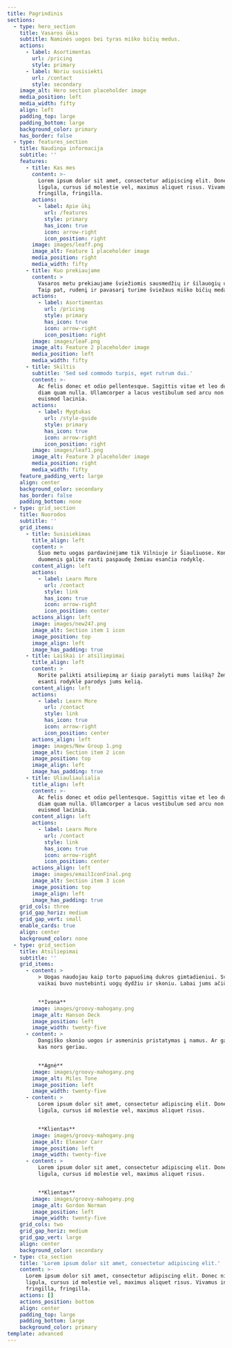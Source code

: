```yaml
---
title: Pagrindinis
sections:
  - type: hero_section
    title: Vasaros ūkis
    subtitle: Naminės uogos bei tyras miško bičių medus.
    actions:
      - label: Asortimentas
        url: /pricing
        style: primary
      - label: Noriu susisiekti
        url: /contact
        style: secondary
    image_alt: Hero section placeholder image
    media_position: left
    media_width: fifty
    align: left
    padding_top: large
    padding_bottom: large
    background_color: primary
    has_border: false
  - type: features_section
    title: Naudinga informacija
    subtitle: ''
    features:
      - title: Kas mes
        content: >-
          Lorem ipsum dolor sit amet, consectetur adipiscing elit. Donec nisl
          ligula, cursus id molestie vel, maximus aliquet risus. Vivamus in nibh
          fringilla, fringilla.
        actions:
          - label: Apie ūkį
            url: /features
            style: primary
            has_icon: true
            icon: arrow-right
            icon_position: right
        image: images/leaff.png
        image_alt: Feature 1 placeholder image
        media_position: right
        media_width: fifty
      - title: Kuo prekiaujame
        content: >
          Vasaros metu prekiaujame šviežiomis sausmedžių ir šilauogių uogomis.
          Taip pat, rudenį ir pavasarį turime šviežaus miško bičių medaus.
        actions:
          - label: Asortimentas
            url: /pricing
            style: primary
            has_icon: true
            icon: arrow-right
            icon_position: right
        image: images/leaF.png
        image_alt: Feature 2 placeholder image
        media_position: left
        media_width: fifty
      - title: Skiltis
        subtitle: 'Sed sed commodo turpis, eget rutrum dui.'
        content: >-
          Ac felis donec et odio pellentesque. Sagittis vitae et leo duis ut
          diam quam nulla. Ullamcorper a lacus vestibulum sed arcu non odio
          euismod lacinia.
        actions:
          - label: Mygtukas
            url: /style-guide
            style: primary
            has_icon: true
            icon: arrow-right
            icon_position: right
        image: images/leaf1.png
        image_alt: Feature 3 placeholder image
        media_position: right
        media_width: fifty
    feature_padding_vert: large
    align: center
    background_color: secondary
    has_border: false
    padding_bottom: none
  - type: grid_section
    title: Nuorodos
    subtitle: ''
    grid_items:
      - title: Susisiekimas
        title_align: left
        content: >
          Šiuo metu uogas pardavinėjame tik Vilniuje ir Šiauliuose. Kontaktinius
          duomenis galite rasti paspaudę žemiau esančia rodyklę.
        content_align: left
        actions:
          - label: Learn More
            url: /contact
            style: link
            has_icon: true
            icon: arrow-right
            icon_position: center
        actions_align: left
        image: images/new247.png
        image_alt: Section item 1 icon
        image_position: top
        image_align: left
        image_has_padding: true
      - title: Laiškai ir atsiliepimai
        title_align: left
        content: >
          Norite palikti atsiliepimą ar šiaip parašyti mums laišką? Žemiau
          esanti rodyklė parodys jums kelią.
        content_align: left
        actions:
          - label: Learn More
            url: /contact
            style: link
            has_icon: true
            icon: arrow-right
            icon_position: center
        actions_align: left
        image: images/New Group 1.png
        image_alt: Section item 2 icon
        image_position: top
        image_align: left
        image_has_padding: true
      - title: Uliauliaulialia
        title_align: left
        content: >-
          Ac felis donec et odio pellentesque. Sagittis vitae et leo duis ut
          diam quam nulla. Ullamcorper a lacus vestibulum sed arcu non odio
          euismod lacinia.
        content_align: left
        actions:
          - label: Learn More
            url: /contact
            style: link
            has_icon: true
            icon: arrow-right
            icon_position: center
        actions_align: left
        image: images/emailIconFinal.png
        image_alt: Section item 3 icon
        image_position: top
        image_align: left
        image_has_padding: true
    grid_cols: three
    grid_gap_horiz: medium
    grid_gap_vert: small
    enable_cards: true
    align: center
    background_color: none
  - type: grid_section
    title: Atsiliepimai
    subtitle: ''
    grid_items:
      - content: >
          > Uogas naudojau kaip torto papuošimą dukros gimtadieniui. Svečiai ir
          vaikai buvo nustebinti uogų dydžiu ir skoniu. Labai jums ačiū!


          **Ivona**
        image: images/groovy-mahogany.png
        image_alt: Hanson Deck
        image_position: left
        image_width: twenty-five
      - content: >
          Dangiško skonio uogos ir asmeninis pristatymas į namus. Ar gali būti
          kas nors geriau.


          **Agnė**
        image: images/groovy-mahogany.png
        image_alt: Miles Tone
        image_position: left
        image_width: twenty-five
      - content: >
          Lorem ipsum dolor sit amet, consectetur adipiscing elit. Donec nisl
          ligula, cursus id molestie vel, maximus aliquet risus.


          **Klientas**
        image: images/groovy-mahogany.png
        image_alt: Eleanor Carr
        image_position: left
        image_width: twenty-five
      - content: >
          Lorem ipsum dolor sit amet, consectetur adipiscing elit. Donec nisl
          ligula, cursus id molestie vel, maximus aliquet risus.


          **Klientas**
        image: images/groovy-mahogany.png
        image_alt: Gordon Norman
        image_position: left
        image_width: twenty-five
    grid_cols: two
    grid_gap_horiz: medium
    grid_gap_vert: large
    align: center
    background_color: secondary
  - type: cta_section
    title: 'Lorem ipsum dolor sit amet, consectetur adipiscing elit.'
    content: >-
      Lorem ipsum dolor sit amet, consectetur adipiscing elit. Donec nisl
      ligula, cursus id molestie vel, maximus aliquet risus. Vivamus in nibh
      fringilla, fringilla.
    actions: []
    actions_position: bottom
    align: center
    padding_top: large
    padding_bottom: large
    background_color: primary
template: advanced
---
```

